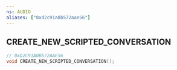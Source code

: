 ```yaml
---
ns: AUDIO
aliases: ["0xd2c91a0b572aae56"]
---
```

## CREATE_NEW_SCRIPTED_CONVERSATION

```c
// 0xD2C91A0B572AAE56
void CREATE_NEW_SCRIPTED_CONVERSATION();
```
